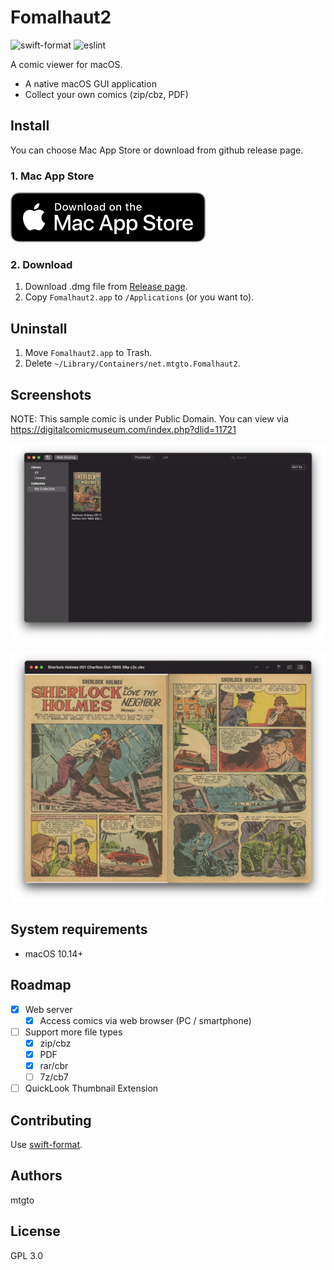 Fomalhaut2
====
![swift-format](https://github.com/mtgto/Fomalhaut2/workflows/.github/workflows/swift-format.yml/badge.svg)
![eslint](https://github.com/mtgto/Fomalhaut2/workflows/.github/workflows/web.yml/badge.svg)

A comic viewer for macOS.

- A native macOS GUI application
- Collect your own comics (zip/cbz, PDF)

## Install

You can choose Mac App Store or download from github release page.

### 1. Mac App Store

[![Download on the Mac App Store](https://github.com/mtgto/Fomalhaut2/blob/gh-pages/download-on-the-mac-app-store.svg)](https://apps.apple.com/us/app/fomalhaut2/id1546526588?mt=12)

### 2. Download

1. Download .dmg file from [Release page](https://github.com/mtgto/Fomalhaut2/releases).
2. Copy `Fomalhaut2.app` to `/Applications` (or you want to).

## Uninstall

1. Move `Fomalhaut2.app` to Trash.
2. Delete `~/Library/Containers/net.mtgto.Fomalhaut2`.

## Screenshots

NOTE: This sample comic is under Public Domain. You can view via https://digitalcomicmuseum.com/index.php?dlid=11721

![Collection screenshot](https://github.com/mtgto/Fomalhaut2/blob/gh-pages/screenshot1.png)

![Viewer screenshot](https://github.com/mtgto/Fomalhaut2/blob/gh-pages/screenshot2.png)

## System requirements

- macOS 10.14+

## Roadmap

- [x] Web server
   - [x] Access comics via web browser (PC / smartphone)
- [ ] Support more file types
   - [x] zip/cbz
   - [x] PDF
   - [x] rar/cbr
   - [ ] 7z/cb7
- [ ] QuickLook Thumbnail Extension

## Contributing

Use [swift-format](https://github.com/apple/swift-format).

## Authors

mtgto

## License

GPL 3.0
